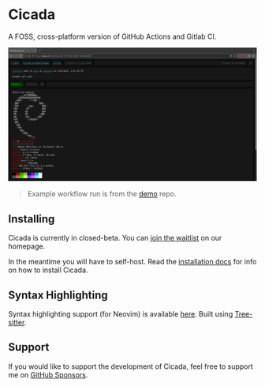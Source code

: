 # Cicada

A FOSS, cross-platform version of GitHub Actions and Gitlab CI.

![Workflow Run Example](/docs/img/ci-session-example.png)

> Example workflow run is from the [demo](https://github.com/Cicada-Software/demo) repo.

## Installing

Cicada is currently in closed-beta. You can [join the waitlist](https://cicada.sh) on our homepage.

In the meantime you will have to self-host. Read the [installation docs](./docs/installing.md) for
info on how to install Cicada.

## Syntax Highlighting

Syntax highlighting support (for Neovim) is available [here](https://github.com/Cicada-Software/tree-sitter-cicada).
Built using [Tree-sitter](https://tree-sitter.github.io/tree-sitter/).

## Support

If you would like to support the development of Cicada, feel free to support
me on [GitHub Sponsors](https://github.com/sponsors/dosisod).
